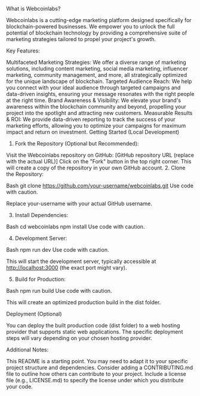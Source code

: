 What is Webcoinlabs?


Webcoinlabs is a cutting-edge marketing platform designed specifically for blockchain-powered businesses. We empower you to unlock the full potential of blockchain technology by providing a comprehensive suite of marketing strategies tailored to propel your project's growth.

Key Features:

Multifaceted Marketing Strategies: We offer a diverse range of marketing solutions, including content marketing, social media marketing, influencer marketing, community management, and more, all strategically optimized for the unique landscape of blockchain.
Targeted Audience Reach: We help you connect with your ideal audience through targeted campaigns and data-driven insights, ensuring your message resonates with the right people at the right time.
Brand Awareness & Visibility: We elevate your brand's awareness within the blockchain community and beyond, propelling your project into the spotlight and attracting new customers.
Measurable Results & ROI: We provide data-driven reporting to track the success of your marketing efforts, allowing you to optimize your campaigns for maximum impact and return on investment.
Getting Started (Local Development)

1. Fork the Repository (Optional but Recommended):

Visit the Webcoinlabs repository on GitHub: [GitHub repository URL (replace with the actual URL)]
Click on the "Fork" button in the top right corner. This will create a copy of the repository in your own GitHub account.
2. Clone the Repository:

Bash
git clone https://github.com/your-username/webcoinlabs.git
Use code with caution.

Replace your-username with your actual GitHub username.

3. Install Dependencies:

Bash
cd webcoinlabs
npm install
Use code with caution.

4. Development Server:

Bash
npm run dev
Use code with caution.

This will start the development server, typically accessible at [http://localhost:3000](http://localhost:5173/) (the exact port might vary).

5. Build for Production:

Bash
npm run build
Use code with caution.

This will create an optimized production build in the dist folder.

Deployment (Optional)

You can deploy the built production code (dist folder) to a web hosting provider that supports static web applications. The specific deployment steps will vary depending on your chosen hosting provider.

Additional Notes:

This README is a starting point. You may need to adapt it to your specific project structure and dependencies.
Consider adding a CONTRIBUTING.md file to outline how others can contribute to your project.
Include a license file (e.g., LICENSE.md) to specify the license under which you distribute your code.
